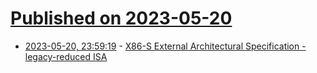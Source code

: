 # [Published on 2023-05-20](index.md)

* [2023-05-20, 23:59:19](https://lobste.rs/s/8i2ycn/x86_s_external_architectural) - [X86-S External Architectural Specification - legacy-reduced ISA](https://cdrdv2-public.intel.com/776648/x86s-EAS-v1-4-17-23-1.pdf)

